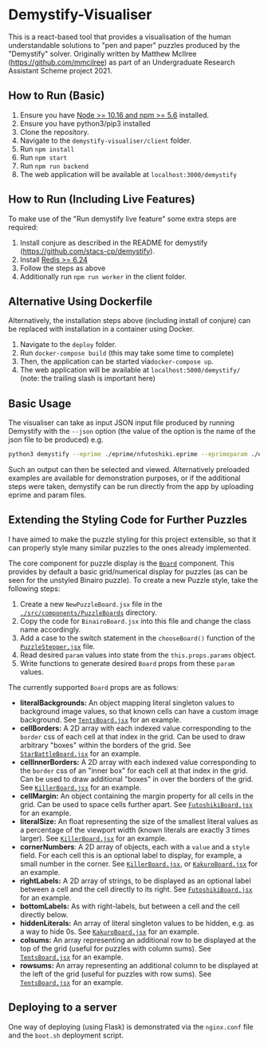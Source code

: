 # Demystify-Visualiser

This is a react-based tool that provides a visualisation of the human understandable solutions to "pen and paper" puzzles produced by the "Demystify" solver. Originally written by Matthew McIlree (https://github.com/mmcilree) as part of an Undergraduate Research Assistant Scheme project 2021. 

## How to Run (Basic)

1. Ensure you have [Node >= 10.16 and npm >= 5.6](https://nodejs.org/en/) installed.
2. Ensure you have python3/pip3 installed
3. Clone the repository.
4. Navigate to the `demystify-visualiser/client` folder. 
5. Run `npm install`
6. Run `npm start`
7. Run `npm run backend`
8. The web application will be available at `localhost:3000/demystify` 

## How to Run (Including Live Features)

To make use of the "Run demystify live feature" some extra steps are required:

1. Install conjure as described in the README for demystify (https://github.com/stacs-cp/demystify).
2. Install [Redis >= 6.24](https://redis.io/download)
3. Follow the steps as above
4. Additionally run `npm run worker` in the client folder.

## Alternative Using Dockerfile

Alternatively, the installation steps above (including install of conjure) can be replaced with installation in a container using Docker. 

1. Navigate to the `deploy` folder.
2. Run `docker-compose build` (this may take some time to complete)
3. Then, the application can be started via`docker-compose up`.
4. The web application will be available at `localhost:5000/demystify/` (note: the trailing slash is important here)

## Basic Usage

The visualiser can take as input JSON input file produced by running Demystify with the ``--json`` option (the value of the option is the name of the json file to be produced) e.g.

```bash
python3 demystify --eprime ./eprime/nfutoshiki.eprime --eprimeparam ./eprime/futoshiki/nfutoshiki-1.param --json futoshiki
```

Such an output can then be selected and viewed. Alternatively preloaded examples are available for demonstration purposes, or if the additional steps were taken, demystify can be run directly from the app by uploading eprime and param files. 

## Extending the Styling Code for Further Puzzles

I have aimed to make the puzzle styling for this project extensible, so that it can properly style many similar puzzles to the ones already implemented. 

The core component for puzzle display is the [`Board`](./src/components/Board/Board.jsx) component. This provides by default a basic grid/numerical display for puzzles (as can be seen for the unstyled Binairo puzzle). To create a new Puzzle style, take the following steps:

1. Create a new `NewPuzzleBoard.jsx` file in the [`./src/components/PuzzleBoards`](./src/components/PuzzleBoards) directory. 
2. Copy the code for `BinairoBoard.jsx` into this file and change the class name accordingly. 
3. Add a case to the switch statement in the `chooseBoard()` function of the [`PuzzleStepper.jsx`](./src/components/PuzzleStepper.jsx) file.
4. Read desired `param` values into state from the `this.props.params` object.
5. Write functions to generate desired `Board` props from these `param` values. 

The currently supported `Board` props are as follows:

- **literalBackgrounds:** An object mapping literal singleton values to background image values, so that known cells can have a custom image background. See [`TentsBoard.jsx`](./src/components/PuzzleBoards/TentsBoard.jsx) for an example.
- **cellBorders:** A 2D array with each indexed value corresponding to the `border` css of each cell at that index in the grid. Can be used to draw arbitrary "boxes" within the borders of the grid. See [`StarBattleBoard.jsx`](./src/components/PuzzleBoards/StarBattleBoard.jsx) for an example. 
- **cellInnerBorders:** A 2D array with each indexed value corresponding to the `border` css of an "inner box" for each cell at that index in the grid. Can be used to draw additional "boxes" in over the borders of the grid. See [`KillerBoard.jsx`](./src/components/PuzzleBoards/KillerBoard.jsx) for an example. 
- **cellMargin:** An object containing the margin property for all cells in the grid. Can be used to space cells further apart. See [`FutoshikiBoard.jsx`](./src/components/PuzzleBoards/FutoshikiBoard.jsx) for an example. 
- **literalSize:** An float representing the size of the smallest literal values as a percentage of the viewport width (known literals are exactly 3 times larger). See [`KillerBoard.jsx`](./src/components/PuzzleBoard/KillerBoard.jsx) for an example. 
- **cornerNumbers**: A 2D array of objects, each with a `value` and a `style` field. For each cell this is an optional label to display, for example, a small number in the corner. See [`KillerBoard.jsx`](./src/components/PuzzleBoard/KillerBoard.jsx), or [`KakuroBoard.jsx`](./src/components/PuzzleBoards/KakuroBoard.jsx) for an example. 
- **rightLabels:** A 2D array of strings, to be displayed as an optional label between a cell and the cell directly to its right. See [`FutoshikiBoard.jsx`](./src/components/PuzzleBoards/FutoshikiBoard.jsx) for an example. 
- **bottomLabels:** As with right-labels, but between a cell and the cell directly below. 
- **hiddenLiterals:** An array of literal singleton values to be hidden, e.g. as a way to hide 0s. See [`KakuroBoard.jsx`](./src/components/PuzzleBoards/KakuroBoard.jsx) for an example. 
- **colsums:** An array representing an additional row to be displayed at the top of the grid (useful for puzzles with column sums). See [`TentsBoard.jsx`](./src/components/PuzzleBoards/TentsBoard.jsx) for an example.
- **rowsums:** An array representing an additional column to be displayed at the left of the grid (useful for puzzles with row sums). See [`TentsBoard.jsx`](./src/components/PuzzleBoards/TentsBoard.jsx) for an example.

## Deploying to a server

One way of deploying (using Flask) is demonstrated via the `nginx.conf` file and the `boot.sh` deployment script. 

